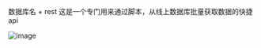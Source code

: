 数据库名 + rest 这是一个专门用来通过脚本，从线上数据库批量获取数据的快捷api

![image](https://user-images.githubusercontent.com/52747634/133569249-48bf94e8-7d8e-459d-ade1-f8eeeb961a8e.png)
